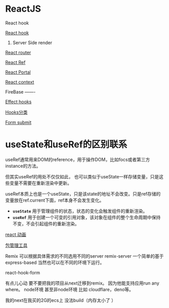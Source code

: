 # ReactJS

React hook

[React hook](ReactJS/React%20hook.md)

1. Server Side render

[React router](ReactJS/React%20router.md)

[React Ref](ReactJS/React%20Ref.md)

[React Portal](ReactJS/React%20Portal.md)

[React context](ReactJS/React%20context.md)

FireBase ——- 

[Effect hooks](ReactJS/Effect%20hooks.md)

[Hooks分类](ReactJS/Hooks%E5%88%86%E7%B1%BB.md)

[Form submit](ReactJS/Form%20submit.md)

# useState和useRef的区别联系

useRef通常用来DOM的reference，用于操作DOM，比如focs或者第三方instance的方法。

但其实useRef的用处不仅仅如此， 也可以类似于useState一样存储变量，只是这些变量不需要在重新渲染中更新。

useRef本质上也是一个useState，只是该state的地址不会改变。只是ref存储的变量放在ref.current下面，ref本身不会发生变化。

- **`useState`** 用于管理组件的状态，状态的变化会触发组件的重新渲染。
- **`useRef`** 用于创建一个可变的引用对象，该对象在组件的整个生命周期中保持不变，不会引起组件的重新渲染。

[react 动画](ReactJS/react%20%E5%8A%A8%E7%94%BB.md)

[包管理工具](ReactJS/%E5%8C%85%E7%AE%A1%E7%90%86%E5%B7%A5%E5%85%B7.md)

Remix 可以根据具体需求的不同选用不同的server
remix-server 一个简单的基于express-based
当然也可以在不同的环境下运行。

react-hook-form

有点儿心动 要不要把我的项目从next迁移到remix。
因为他能支持应用run any where。 node环境 甚至非node环境 比如 cloudflare，deno等。

我的next在我买的2G的ecs上 没法build（内存太小了 ）